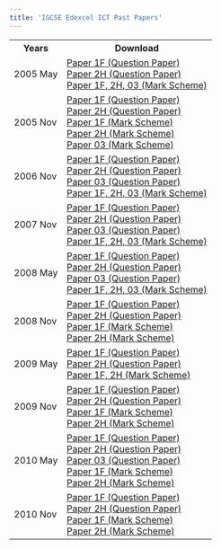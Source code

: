```yaml
---
title: 'IGCSE Edexcel ICT Past Papers'
---
```


<table class="table table-pastpapers">
  <tbody>
  <tr>
    <th>Years</th>
    <th>Download</th>
  </tr>
  <tr>
    <td>2005 May</td>
    <td>
          <a href="https://www.dropbox.com/s/1nyz37n4xn3jbbr/4385-1F.pdf?dl=1">Paper 1F (Question Paper)</a><br/>
          <a href="https://www.dropbox.com/s/zj5hguu9wtagxub/4385-2H.pdf?dl=1">Paper 2H (Question Paper)</a><br/>
          <a href="https://www.dropbox.com/s/ser1xcoyq29oi0r/IGCSE%20ICT%204385%20Mark%20Scheme.pdf?dl=1">Paper 1F, 2H, 03 (Mark Scheme)</a>
    </td>
  </tr>
  <tr>
    <td>2005 Nov</td>
    <td>
          <a href="https://www.dropbox.com/s/8czbkg04faxn23i/4385-1F.pdf?dl=1">Paper 1F (Question Paper)</a><br/>
          <a href="https://www.dropbox.com/s/rfgnwffzb8cftb6/4385-2H.pdf?dl=1">Paper 2H (Question Paper)</a><br/>
          <a href="https://www.dropbox.com/s/y97afu43ctqbh8t/IGCSE%20ICT%204385%20Mark%20Scheme%20P1F%20Nov%2005%20FINAL.pdf?dl=1">Paper 1F (Mark Scheme)</a><br/>
          <a href="https://www.dropbox.com/s/p94ebxeh34r5g4v/IGCSE%20ICT%204385%20Mark%20Scheme%20P2H%20Nov%2005%20FINAL.pdf?dl=1">Paper 2H (Mark Scheme)</a><br/>
          <a href="https://www.dropbox.com/s/4klt514cq33tgk1/IGCSE%20ICT%20Case%20Study%20%20P03.pdf?dl=1">Paper 03 (Mark Scheme)</a>
    </td>
  </tr>
  <tr>
    <td>2006 Nov</td>
    <td>
          <a href="https://www.dropbox.com/s/31kruxqx1hk8ani/4385-1F.pdf?dl=1">Paper 1F (Question Paper)</a><br/>
          <a href="https://www.dropbox.com/s/ahnb8assx615k78/4385-2H.pdf?dl=1">Paper 2H (Question Paper)</a><br/>
          <a href="https://www.dropbox.com/s/hbv0nkosdrs362w/4385-03.pdf?dl=1">Paper 03 (Question Paper)</a><br/>
          <a href="https://www.dropbox.com/s/ogkbmjt8kk6z35d/Mark_Scheme_4385_Nov%202006.pdf?dl=1">Paper 1F, 2H, 03 (Mark Scheme)</a>
    </td>
  </tr>
  <tr>
    <td>2007 Nov</td>
    <td>
          <a href="https://www.dropbox.com/s/wr0n466u193xnpm/4385-1F.pdf?dl=1">Paper 1F (Question Paper)</a><br/>
          <a href="https://www.dropbox.com/s/cpwn2j12c7g2c4j/4385-2H.pdf?dl=1">Paper 2H (Question Paper)</a><br/>
          <a href="https://www.dropbox.com/s/gog1g45ovowrqck/4385-03.pdf?dl=1">Paper 03 (Question Paper)</a><br/>
          <a href="https://www.dropbox.com/s/yos3zwnyoxx9uhr/325951_4385_IGCSE_ICT_msc_20070104.pdf?dl=1">Paper 1F, 2H, 03 (Mark Scheme)</a>
    </td>
  </tr>
  <tr>
    <td>2008 May</td>
    <td>
          <a href="https://www.dropbox.com/s/4ejeti44drj0vgd/4385-1F.pdf?dl=1">Paper 1F (Question Paper)</a><br/>
          <a href="https://www.dropbox.com/s/midazbo8ityyyy1/4385-2H.pdf?dl=1">Paper 2H (Question Paper)</a><br/>
          <a href="https://www.dropbox.com/s/k84kqwz9hem1gos/4385-03.pdf?dl=1">Paper 03 (Question Paper)</a><br/>
          <a href="https://www.dropbox.com/s/ctqm7zodpa5btvv/4385_IGCSE_ICT__msc_.pdf?dl=1">Paper 1F, 2H, 03 (Mark Scheme)</a>
    </td>
  </tr>
  <tr>
    <td>2008 Nov</td>
    <td>
          <a href="https://www.dropbox.com/s/87rb1ztdweppwf3/4385_1F_que_20081107.pdf?dl=1">Paper 1F (Question Paper)</a><br/>
          <a href="https://www.dropbox.com/s/e34odqvymhr32ff/4385_2H_que_20081107.pdf?dl=1">Paper 2H (Question Paper)</a><br/>
          <a href="https://www.dropbox.com/s/kxn7630c2yqdci7/4385_1F_rms_20090114.pdf?dl=1">Paper 1F (Mark Scheme)</a><br/>
          <a href="https://www.dropbox.com/s/r50rquxbea0ncio/4385_2H_rms_20090114.pdf?dl=1">Paper 2H (Mark Scheme)</a>
    </td>
  </tr>
  <tr>
    <td>2009 May</td>
    <td>
          <a href="https://www.dropbox.com/s/7jk77u4prh05y8b/4385-1F%20Information%20and%20Communication%20Tec.pdf?dl=1">Paper 1F (Question Paper)</a><br/>
          <a href="https://www.dropbox.com/s/lwqxiarz4adgkfg/4385-2H%20Information%20and%20Communication%20Tec.pdf?dl=1">Paper 2H (Question Paper)</a><br/>
          <a href="https://www.dropbox.com/s/l3vjmrtzjyksmu9/iGCSE%20ICT.pdf?dl=1">Paper 1F, 2H (Mark Scheme)</a>
    </td>
  </tr>
  <tr>
    <td>2009 Nov</td>
    <td>
          <a href="https://www.dropbox.com/s/w00z0mior9ps05z/4385_1F_que_20091105.pdf?dl=1">Paper 1F (Question Paper)</a><br/>
          <a href="https://www.dropbox.com/s/hzq2ddzmi14xio9/4385_2H_que_20091105.pdf?dl=1">Paper 2H (Question Paper)</a><br/>
          <a href="https://www.dropbox.com/s/8ztd0i2f9zzotqv/4385_1F_msc_20091215.pdf?dl=1">Paper 1F (Mark Scheme)</a><br/>
          <a href="https://www.dropbox.com/s/czdb1r4qza70vzk/4385_2H_msc_20091130.pdf?dl=1">Paper 2H (Mark Scheme)</a>
    </td>
  </tr>
  <tr>
    <td>2010 May</td>
    <td>
          <a href="https://www.dropbox.com/s/303ioupqzu4axcz/4385_1F_que_20100621.pdf?dl=1">Paper 1F (Question Paper)</a><br/>
          <a href="https://www.dropbox.com/s/3dxuqbp2ji6uf84/4385_2H_que_20100621.pdf?dl=1">Paper 2H (Question Paper)</a><br/>
          <a href="https://www.dropbox.com/s/9kxllxdm4sw6wa9/4385_03_que_20100515.pdf?dl=1">Paper 03 (Question Paper)</a><br/>
          <a href="https://www.dropbox.com/s/9si4ew0p2s7v310/4385_1F_msc_20100712.pdf?dl=1">Paper 1F (Mark Scheme)</a><br/>
          <a href="https://www.dropbox.com/s/9b0s49futc9fygw/4385_2H_msc_20100707.pdf?dl=1">Paper 2H (Mark Scheme)</a>
    </td>
  </tr>
  <tr>
    <td>2010 Nov</td>
    <td>
          <a href="https://www.dropbox.com/s/7cxrur7bjuexefl/4385_1F_que_20101111.pdf?dl=1">Paper 1F (Question Paper)</a><br/>
          <a href="https://www.dropbox.com/s/js17ntf62j8yun3/4385_2H_que_20101111.pdf?dl=1">Paper 2H (Question Paper)</a><br/>
          <a href="https://www.dropbox.com/s/2r675kjhg6smqwz/4385_1F_rms_20101214.pdf?dl=1">Paper 1F (Mark Scheme)</a><br/>
          <a href="https://www.dropbox.com/s/hcm6t6mdzdani8e/4385_2H_rms_20101214.pdf?dl=1">Paper 2H (Mark Scheme)</a>
    </td>
  </tr>
</tbody>
</table>

